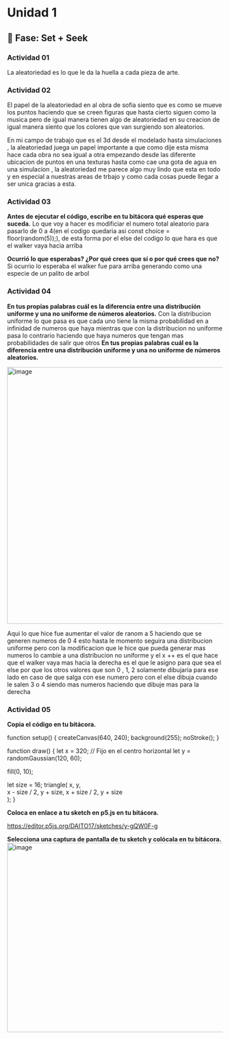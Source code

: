 # Unidad 1

## 🔎 Fase: Set + Seek

### Actividad 01
La aleatoriedad es lo que le da la huella a cada pieza de arte. 

###  Actividad 02
El papel de la aleatoriedad en al obra de sofia siento que es como se mueve los puntos haciendo que se creen figuras que hasta cierto siguen como la musica pero de igual manera tienen algo de aleatoriedad en su creacion
de igual manera siento que los colores que van surgiendo son aleatorios. 

En mi campo de trabajo que es el 3d desde el modelado hasta simulaciones , la aleatoriedad juega un papel importante a que como dije esta misma hace cada obra no sea igual a otra empezando desde las diferente ubicacion de puntos en una texturas hasta como cae una gota de agua en una simulacion , la aleatoriedad me parece algo muy lindo que esta en todo y en especial a nuestras areas de trbajo y como cada cosas puede llegar a ser unica gracias a esta.

### Actividad 03 
**Antes de ejecutar el código, escribe en tu bitácora qué esperas que suceda.**
Lo que voy a hacer es modificiar el numero total aleatorio para pasarlo de 0 a 4(en el codigo quedaria  asi const choice = floor(random(5));), de esta forma por el else del codigo lo que hara es que el walker vaya hacia arriba 

**Ocurrió lo que esperabas? ¿Por qué crees que sí o por qué crees que no?**
Si ocurrio lo esperaba el walker fue para arriba generando como una especie de un palito de arbol 

### Actividad 04 
**En tus propias palabras cuál es la diferencia entre una distribución uniforme y una no uniforme de números aleatorios.**
Con la distribucion uniforme lo que pasa es que cada uno tiene la misma probabilidad en a infinidad de numeros que haya mientras que con la distribucion no uniforme pasa lo contrario haciendo que haya numeros que tengan mas probabilidades de salir que otros 
**En tus propias palabras cuál es la diferencia entre una distribución uniforme y una no uniforme de números aleatorios.**

<img width="1606" height="599" alt="image" src="https://github.com/user-attachments/assets/3f460922-0b88-4588-a26f-1a5eeeffd4a5" />

Aqui lo que hice fue aumentar el valor de ranom a 5 haciendo que se generen numeros de 0 4 esto hasta le momento seguira una distribucion uniforme pero con la modificacion que le hice que pueda generar mas numeros lo cambie a una distribucion no uniforme  y el x ++ es el que hace que el walker vaya mas hacia la derecha es el que le asigno para que sea el else por que los otros valores que son 0 , 1, 2 solamente dibujaria para ese lado en caso de que salga con ese numero pero con el else dibuja cuando le salen 3 o 4 siendo mas numeros haciendo que dibuje mas para la derecha


### Actividad 05 
**Copia el código en tu bitácora.**

function setup() {
  createCanvas(640, 240);
  background(255);
  noStroke();
}

function draw() {
  let x = 320; // Fijo en el centro horizontal
  let y = randomGaussian(120, 60); 

  fill(0, 10);

 
  let size = 16;
  triangle(
    x, y,                 
    x - size / 2, y + size, 
    x + size / 2, y + size  
  );
}


**Coloca en enlace a tu sketch en p5.js en tu bitácora.**

https://editor.p5js.org/DAITO17/sketches/y-gQW0F-g

**Selecciona una captura de pantalla de tu sketch y colócala en tu bitácora.**
<img width="1537" height="442" alt="image" src="https://github.com/user-attachments/assets/d1b1756d-08d2-45c4-a659-6b370dd3c1a0" />
